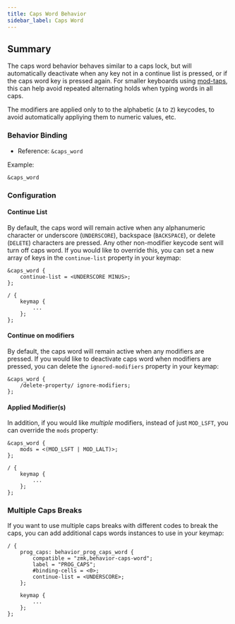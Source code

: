 ```yaml
---
title: Caps Word Behavior
sidebar_label: Caps Word
---
```


## Summary

The caps word behavior behaves similar to a caps lock, but will automatically deactivate when any key not in a continue list is pressed, or if the caps word key is pressed again. For smaller keyboards using [mod-taps](/docs/behaviors/mod-tap), this can help avoid repeated alternating holds when typing words in all caps.

The modifiers are applied only to to the alphabetic (`A` to `Z`) keycodes, to avoid automatically appliying them to numeric values, etc.

### Behavior Binding

- Reference: `&caps_word`

Example:

```
&caps_word
```

### Configuration

#### Continue List

By default, the caps word will remain active when any alphanumeric character or underscore (`UNDERSCORE`), backspace (`BACKSPACE`), or delete (`DELETE`) characters are pressed. Any other non-modifier keycode sent will turn off caps word. If you would like to override this, you can set a new array of keys in the `continue-list` property in your keymap:

```
&caps_word {
    continue-list = <UNDERSCORE MINUS>;
};

/ {
    keymap {
        ...
    };
};
```
#### Continue on modifiers

By default, the caps word will remain active when any modifiers are pressed. If you
would like to deactivate caps word when modifiers are pressed, you can delete the
`ignored-modifiers` property in your keymap:

```
&caps_word {
    /delete-property/ ignore-modifiers;
};
```

#### Applied Modifier(s)

In addition, if you would like _multiple_ modifiers, instead of just `MOD_LSFT`, you can override the `mods` property:

```
&caps_word {
    mods = <(MOD_LSFT | MOD_LALT)>;
};

/ {
    keymap {
        ...
    };
};
```

### Multiple Caps Breaks

If you want to use multiple caps breaks with different codes to break the caps, you can add additional caps words instances to use in your keymap:

```
/ {
    prog_caps: behavior_prog_caps_word {
        compatible = "zmk,behavior-caps-word";
        label = "PROG_CAPS";
        #binding-cells = <0>;
        continue-list = <UNDERSCORE>;
    };

    keymap {
        ...
    };
};
```
